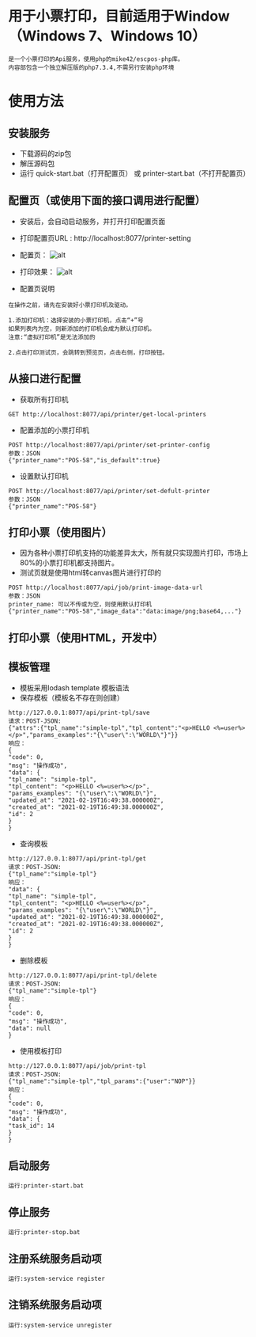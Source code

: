 # 用于小票打印，目前适用于Window（Windows 7、Windows 10）
    是一个小票打印的Api服务，使用php的mike42/escpos-php库。
    内容部包含一个独立解压版的php7.3.4,不需另行安装php环境

# 使用方法

## 安装服务
- 下载源码的zip包
- 解压源码包
- 运行 quick-start.bat（打开配置页） 或 printer-start.bat（不打开配置页）

## 配置页（或使用下面的接口调用进行配置）
- 安装后，会自动启动服务，并打开打印配置页面
- 打印配置页URL : http://localhost:8077/printer-setting
- 配置页：
![alt](./printer-setting.png)
- 打印效果：
![alt](./printer-test.jpg)

- 配置页说明
```
在操作之前，请先在安装好小票打印机及驱动。

1.添加打印机：选择安装的小票打印机，点击“+”号
如果列表内为空，则新添加的打印机会成为默认打印机。
注意:“虚拟打印机”是无法添加的

2.点击打印测试页，会跳转到预览页，点击右侧，打印按钮。
```

## 从接口进行配置
- 获取所有打印机
```
GET http://localhost:8077/api/printer/get-local-printers
```


- 配置添加的小票打印机
```$xslt
POST http://localhost:8077/api/printer/set-printer-config
参数：JSON
{"printer_name":"POS-58","is_default":true}
```

- 设置默认打印机
```$xslt
POST http://localhost:8077/api/printer/set-defult-printer
参数：JSON
{"printer_name":"POS-58"}
```

## 打印小票（使用图片）

- 因为各种小票打印机支持的功能差异太大，所有就只实现图片打印，市场上80%的小票打印机都支持图片。
- 测试页就是使用html转canvas图片进行打印的

```
POST http://localhost:8077/api/job/print-image-data-url
参数：JSON
printer_name: 可以不传或为空，则使用默认打印机
{"printer_name":"POS-58","image_data":"data:image/png;base64,..."}
```

## 打印小票（使用HTML，开发中）


## 模板管理 
- 模板采用lodash template 模板语法
- 保存模板（模板名不存在则创建）
```
http://127.0.0.1:8077/api/print-tpl/save
请求：POST-JSON:
{"attrs":{"tpl_name":"simple-tpl","tpl_content":"<p>HELLO <%=user%></p>","params_examples":"{\"user\":\"WORLD\"}"}}
响应：
{
"code": 0,
"msg": "操作成功",
"data": {
"tpl_name": "simple-tpl",
"tpl_content": "<p>HELLO <%=user%></p>",
"params_examples": "{\"user\":\"WORLD\"}",
"updated_at": "2021-02-19T16:49:38.000000Z",
"created_at": "2021-02-19T16:49:38.000000Z",
"id": 2
}
}
```
- 查询模板
```
http://127.0.0.1:8077/api/print-tpl/get
请求：POST-JSON:
{"tpl_name":"simple-tpl"}
响应：
"data": {
"tpl_name": "simple-tpl",
"tpl_content": "<p>HELLO <%=user%></p>",
"params_examples": "{\"user\":\"WORLD\"}",
"updated_at": "2021-02-19T16:49:38.000000Z",
"created_at": "2021-02-19T16:49:38.000000Z",
"id": 2
}
}
```
- 删除模板
```
http://127.0.0.1:8077/api/print-tpl/delete
请求：POST-JSON:
{"tpl_name":"simple-tpl"}
响应：
{
"code": 0,
"msg": "操作成功",
"data": null
}
```

- 使用模板打印
```
http://127.0.0.1:8077/api/job/print-tpl
请求：POST-JSON:
{"tpl_name":"simple-tpl","tpl_params":{"user":"NOP"}}
响应：
{
"code": 0,
"msg": "操作成功",
"data": {
"task_id": 14
}
}
```
## 启动服务
    运行:printer-start.bat

## 停止服务
    运行:printer-stop.bat

## 注册系统服务启动项
    运行:system-service register
    
## 注销系统服务启动项
    运行:system-service unregister


